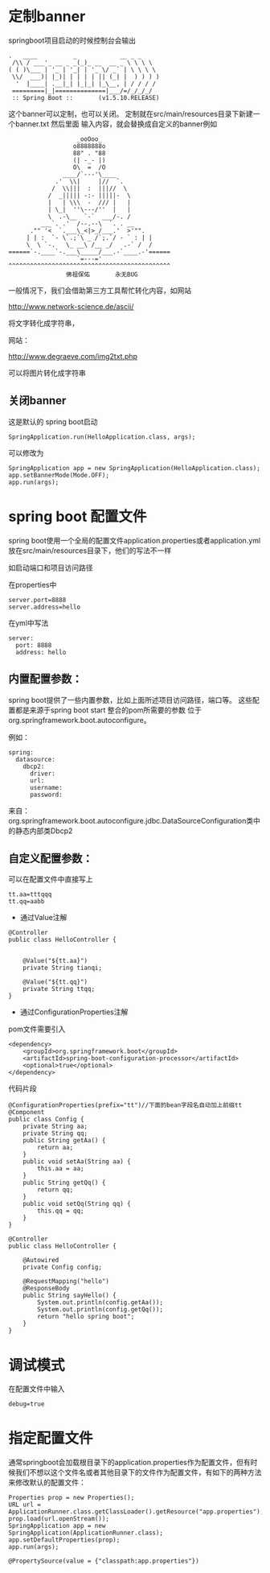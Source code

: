 # 定制banner
springboot项目启动的时候控制台会输出


```
.   ____          _            __ _ _
 /\\ / ___'_ __ _ _(_)_ __  __ _ \ \ \ \
( ( )\___ | '_ | '_| | '_ \/ _` | \ \ \ \
 \\/  ___)| |_)| | | | | || (_| |  ) ) ) )
  '  |____| .__|_| |_|_| |_\__, | / / / /
 =========|_|==============|___/=/_/_/_/
 :: Spring Boot ::       (v1.5.10.RELEASE)
```


这个banner可以定制，也可以关闭。
定制就在src/main/resources目录下新建一个banner.txt 然后里面 输入内容，就会替换成自定义的banner例如

```
                   _ooOoo_ 
                  o8888888o 
                  88" . "88 
                  (| -_- |) 
                  O\  =  /O 
               ____/`---'\____ 
             .'  \\|     |//  `. 
            /  \\|||  :  |||//  \ 
           /  _||||| -:- |||||-  \ 
           |   | \\\  -  /// |   | 
           | \_|  ''\---/''  |   | 
           \  .-\__  `-`  ___/-. / 
         ___`. .'  /--.--\  `. . __ 
      ."" '<  `.___\_<|>_/___.'  >'"". 
     | | :  `- \`.;`\ _ /`;.`/ - ` : | | 
     \  \ `-.   \_ __\ /__ _/   .-` /  / 
======`-.____`-.___\_____/___.-`____.-'====== 
                   `=---=' 
^^^^^^^^^^^^^^^^^^^^^^^^^^^^^^^^^^^^^^^^^^^^^ 
         		佛祖保佑       永无BUG
```

一般情况下，我们会借助第三方工具帮忙转化内容，如网站

http://www.network-science.de/ascii/

将文字转化成字符串，


网站：

http://www.degraeve.com/img2txt.php

可以将图片转化成字符串


## 关闭banner

这是默认的 spring boot启动

```
SpringApplication.run(HelloApplication.class, args);
```


可以修改为

```
SpringApplication app = new SpringApplication(HelloApplication.class);
app.setBannerMode(Mode.OFF);
app.run(args);
```


# spring boot 配置文件
spring boot使用一个全局的配置文件application.properties或者application.yml 放在src/main/resources目录下，他们的写法不一样

如启动端口和项目访问路径

在properties中

```
server.port=8888
server.address=hello
```

在yml中写法

```
server:
  port: 8888
  address: hello
```

## 内置配置参数：
spring boot提供了一些内置参数，比如上面所述项目访问路径，端口等。
这些配置都是来源于spring boot start 整合的pom所需要的参数 位于
org.springframework.boot.autoconfigure。

例如：

```
spring:
  datasource:
    dbcp2:
      driver:
      url: 
      username: 
      password: 
```
来自：org.springframework.boot.autoconfigure.jdbc.DataSourceConfiguration类中的静态内部类Dbcp2
## 自定义配置参数：

可以在配置文件中直接写上

```
tt.aa=tttqqq
tt.qq=aabb
```


- 通过Value注解

```
@Controller
public class HelloController {
	
	
	@Value("${tt.aa}")
	private String tianqi;
	
	@Value("${tt.qq}")
	private String ttqq;
}
```
- 通过ConfigurationProperties注解

pom文件需要引入


```
<dependency>
    <groupId>org.springframework.boot</groupId>
    <artifactId>spring-boot-configuration-processor</artifactId>
    <optional>true</optional>
</dependency>
```

代码片段
```
@ConfigurationProperties(prefix="tt")//下面的bean字段名自动加上前缀tt
@Component
public class Config {
	private String aa;
	private String qq;
	public String getAa() {
		return aa;
	}
	public void setAa(String aa) {
		this.aa = aa;
	}
	public String getQq() {
		return qq;
	}
	public void setQq(String qq) {
		this.qq = qq;
	}
}
```

```
@Controller
public class HelloController {
	
	@Autowired
	private Config config;
	
	@RequestMapping("hello")
	@ResponseBody
	public String sayHello() {
		System.out.println(config.getAa());
		System.out.println(config.getQq());
		return "hello spring boot";
	}
}
```

# 调试模式
在配置文件中输入

```
debug=true
```


# 指定配置文件

通常springboot会加载根目录下的application.properties作为配置文件，但有时候我们不想以这个文件名或者其他目录下的文件作为配置文件，有如下的两种方法来修改默认的配置文件：


```
Properties prop = new Properties();
URL url = ApplicationRunner.class.getClassLoader().getResource("app.properties");
prop.load(url.openStream());
SpringApplication app = new SpringApplication(ApplicationRunner.class);
app.setDefaultProperties(prop);
app.run(args);
```


```
@PropertySource(value = {"classpath:app.properties"})
```
